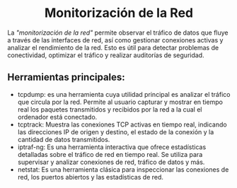 # <h1 align="center"> Monitorización de la Red </h> 

La *"monitorización de la red"* permite observar el tráfico de datos que fluye a través de las interfaces de red, así como gestionar conexiones activas y analizar el rendimiento de la red. Esto es útil para detectar problemas de conectividad, optimizar el tráfico y realizar auditorías de seguridad. 

## **Herramientas principales:** 

- tcpdump: es una herramienta cuya utilidad principal es analizar el tráfico que circula por la red. Permite al usuario capturar y mostrar en tiempo real los paquetes transmitidos y recibidos por la red a la cual el ordenador está conectado. 
- tcptrack: Muestra las conexiones TCP activas en tiempo real, indicando las direcciones IP de origen y destino, el estado de la conexión y la cantidad de datos transmitidos. 
- iptraf-ng: Es una herramienta interactiva que ofrece estadísticas detalladas sobre el tráfico de red en tiempo real. Se utiliza para supervisar y analizar conexiones de red, tráfico de datos y más. 
- netstat: Es una herramienta clásica para inspeccionar las conexiones de red, los puertos abiertos y las estadísticas de red.
